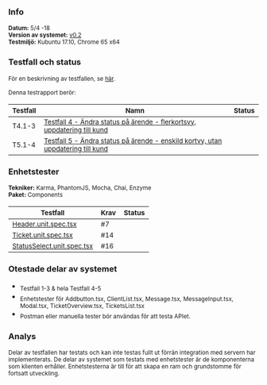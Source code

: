 ### Info
<sub>**Datum:** 5/4 -18</sub>  
<sub>**Version av systemet:** [v0.2](https://github.com/1dv611-futurum-project/futurum-project/releases/tag/0.2)</sub>  
<sub>**Testmiljö:**  Kubuntu 17.10, Chrome 65 x64</sub>

### Testfall och status
<sub>För en beskrivning av testfallen, se [här](https://github.com/1dv611-futurum-project/futurum-project/wiki/Testspecifikation).</sub>    

<sub>Denna testrapport berör:</sub>  

|<sub>Testfall</sub>|<sub>Namn</sub>|<sub>Status</sub>|
|----|--------|------------|
|<sub>T4.1-3</sub>|<sub>[Testfall 4 - Ändra status på ärende - flerkortsvy, uppdatering till kund](https://github.com/1dv611-futurum-project/futurum-project/wiki/Testspecifikation#testfall-4---%C3%84ndra-status-p%C3%A5-%C3%A4rende---flerkortsvy-uppdatering-till-kund)</sub>|<sub><img src="https://upload.wikimedia.org/wikipedia/commons/thumb/5/50/Yes_Check_Circle.svg/2000px-Yes_Check_Circle.svg.png" width="15"></sub>|
|<sub>T5.1-4</sub>|<sub>[Testfall 5 - Ändra status på ärende - enskild kortvy, utan uppdatering till kund](https://github.com/1dv611-futurum-project/futurum-project/wiki/Testspecifikation#testfall-5---%C3%84ndra-status-p%C3%A5-%C3%A4rende---enskild-kortvy-utan-uppdatering-till-kund)</sub>|<sub><img src="https://upload.wikimedia.org/wikipedia/commons/thumb/5/50/Yes_Check_Circle.svg/2000px-Yes_Check_Circle.svg.png" width="15"></sub>|

### Enhetstester
<sub>**Tekniker:**  Karma, PhantomJS, Mocha, Chai, Enzyme</sub>  
<sub>**Paket:**  Components</sub>

|<sub>Testfall</sub>|<sub>Krav</sub>|<sub>Status</sub>|
|----|--------|------------|
|<sub>[Header.unit.spec.tsx](https://github.com/1dv611-futurum-project/futurum-project/blob/client/services/client/test/components/Header/Header.unit.spec.tsx)</sub>|<sub>#7</sub>|<sub><img src="https://upload.wikimedia.org/wikipedia/commons/thumb/5/50/Yes_Check_Circle.svg/2000px-Yes_Check_Circle.svg.png" width="15"></sub>|
|<sub>[Ticket.unit.spec.tsx](https://github.com/1dv611-futurum-project/futurum-project/tree/client/services/client/test/components/Ticket)</sub>|<sub>#14</sub>|<sub><img src="https://upload.wikimedia.org/wikipedia/commons/thumb/5/50/Yes_Check_Circle.svg/2000px-Yes_Check_Circle.svg.png" width="15"></sub>|
|<sub>[StatusSelect.unit.spec.tsx](https://github.com/1dv611-futurum-project/futurum-project/tree/client/services/client/test/components/StatusSelect)</sub>|<sub>#16</sub>|<sub><img src="https://upload.wikimedia.org/wikipedia/commons/thumb/5/50/Yes_Check_Circle.svg/2000px-Yes_Check_Circle.svg.png" width="15"></sub>|

### Otestade delar av systemet
* <sub>Testfall 1-3 & hela Testfall 4-5</sub> 
* <sub>Enhetstester för Addbutton.tsx, ClientList.tsx, Message.tsx, MessageInput.tsx, Modal.tsx, TicketOverview.tsx, TicketsList.tsx</sub>  
* <sub>Postman eller manuella tester bör användas för att testa APIet.</sub>  

### Analys
<sub>Delar av testfallen har testats och kan inte testas fullt ut förrän integration med servern har implementerats. De delar av systemet som testats med enhetstester är de komponenterna som klienten erhåller. Enhetstesterna är till för att skapa en ram och grundstomme för fortsatt utveckling.</sub>
